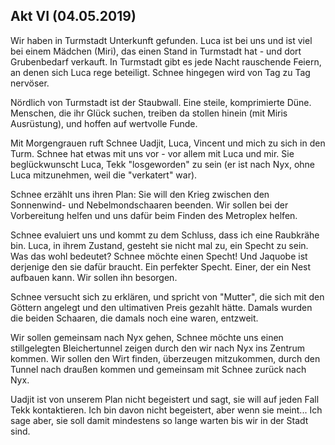 ## Akt VI (04.05.2019)

Wir haben in Turmstadt Unterkunft gefunden. Luca ist bei uns und ist viel bei einem Mädchen (Miri), das einen Stand in Turmstadt hat - und dort Grubenbedarf verkauft. In Turmstadt gibt es jede Nacht rauschende Feiern, an denen sich Luca rege beteiligt. Schnee hingegen wird von Tag zu Tag nervöser.

Nördlich von Turmstadt ist der Staubwall. Eine steile, komprimierte Düne. Menschen, die ihr Glück suchen, treiben da stollen hinein (mit Miris Ausrüstung), und hoffen auf wertvolle Funde.

Mit Morgengrauen ruft Schnee Uadjit, Luca, Vincent und mich zu sich in den Turm. Schnee hat etwas mit uns vor - vor allem mit Luca und mir. Sie beglückwunscht Luca, Tekk "losgeworden" zu sein (er ist nach Nyx, ohne Luca mitzunehmen, weil die "verkatert" war).

Schnee erzählt uns ihren Plan: Sie will den Krieg zwischen den Sonnenwind- und Nebelmondschaaren beenden. Wir sollen bei der Vorbereitung helfen und uns dafür beim Finden des Metroplex helfen.

Schnee evaluiert uns und kommt zu dem Schluss, dass ich eine Raubkrähe bin. Luca, in ihrem Zustand, gesteht sie nicht mal zu, ein Specht zu sein. Was das wohl bedeutet? Schnee möchte einen Specht! Und Jaquobe ist derjenige den sie dafür braucht. Ein perfekter Specht. Einer, der ein Nest aufbauen kann. Wir sollen ihn besorgen.

Schnee versucht sich zu erklären, und spricht von "Mutter", die sich mit den Göttern angelegt und den ultimativen Preis gezahlt hätte. Damals wurden die beiden Schaaren, die damals noch eine waren, entzweit. 

Wir sollen gemeinsam nach Nyx gehen, Schnee möchte uns einen stillgelegten Bleichertunnel zeigen durch den wir nach Nyx ins Zentrum kommen. Wir sollen den Wirt finden, überzeugen mitzukommen, durch den Tunnel nach draußen kommen und gemeinsam mit Schnee zurück nach Nyx.

Uadjit ist von unserem Plan nicht begeistert und sagt, sie will auf jeden Fall Tekk kontaktieren. Ich bin davon nicht begeistert, aber wenn sie meint... Ich sage aber, sie soll damit mindestens so lange warten bis wir in der Stadt sind.
